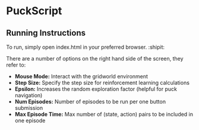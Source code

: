 # PuckScript

## Running Instructions

To run, simply open index.html in your preferred browser. :shipit:

There are a number of options on the right hand side of the screen, they refer to:

- **Mouse Mode:** Interact with the gridworld environment
- **Step Size:** Specify the step size for reinforcement learning calculations
- **Epsilon:** Increases the random exploration factor (helpful for puck navigation)
- **Num Episodes:** Number of episodes to be run per one button submission
- **Max Episode Time:** Max number of (state, action) pairs to be included in one episode
